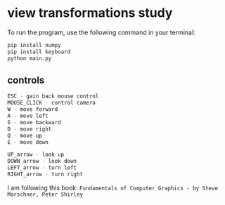 # view transformations study

To run the program, use the following command in your terminal:

```bash
pip install numpy
pip install keyboard
python main.py
```

## controls
```bash
ESC - gain back mouse control
MOUSE_CLICK - control camera
W - move forward
A - move left
S - move backward
D - move right
Q - move up
E - move down

UP_arrow - look up
DOWN_arrow - look down
LEFT_arrow - turn left
RIGHT_arrow - turn right
```

I am following this book: `
Fundamentals of Computer Graphics -
by Steve Marschner, Peter Shirley
`
